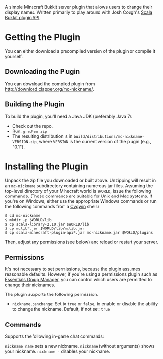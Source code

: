 A simple Minecraft Bukkit server plugin that allows users to change their
display names. Written primarily to play around with Josh Cough's
[Scala Bukkit plugin API](https://github.com/joshcough/MinecraftPlugins).

# Getting the Plugin

You can either download a precompiled version of the plugin or compile it
yourself.

## Downloading the Plugin

You can download the compiled plugin from
<http://download.clapper.org/mc-nickname/>.

## Building the Plugin

To build the plugin, you'll need a Java JDK (preferably Java 7).

* Check out the repo.
* Run: `gradlew zip`
* The resulting distribution is in `build/distributions/mc-nickname-VERSION.zip`,
  where `VERSION` is the current version of the plugin (e.g., "0.1").

# Installing the Plugin

Unpack the zip file you downloaded or built above. Unzipping will result in
an `mc-nickname` subdirectory containing numerous jar files. Assuming the
top-level directory of your Minecraft world is `$WORLD`, issue the following
commands. (These commands are suitable for Unix and Mac systems. If you're
on Windows, either use the appropriate Windows commands or run the following
commands from a [Cygwin](http://www.cygwin.com/) shell.)

    $ cd mc-nickname
    $ mkdir -p $WORLD/lib
    $ cp scala-library-2.10.jar $WORLD/lib
    $ cp mclib*.jar $WORLD/lib/mclib.jar
    $ cp scala-minecraft-plugin-api*.jar mc-nickname.jar $WORLD/plugins

Then, adjust any permissions (see below) and reload or restart your server.

## Permissions

It's not necessary to set permissions, because the plugin assumes
reasonable defaults. However, if you're using a permissions plugin such
as [Essentials Group Manager](http://wiki.ess3.net/wiki/Group_Manager),
you can control which users are permitted to change their nicknames.

The plugin supports the following permission:

- `nickname.canchange`: Set to `true` or `false`, to enable or disable
  the ability to change the nickname. Default, if not set: `true`

## Commands

Supports the following in-game chat commands:

`nickname name` sets a new nickname.
`nickname` (without arguments) shows your nickname.
`nickname -` disables your nickname.

